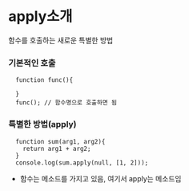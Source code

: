 # apply소개
함수를 호출하는 새로운 특별한 방법
### 기본적인 호출
```
  function func(){
  
  }
  func(); // 함수명으로 호출하면 됨
```

### 특별한 방법(apply)
```
  function sum(arg1, arg2){
    return arg1 + arg2;
  }
  console.log(sum.apply(null, [1, 2]));
```
- 함수는 메소드를 가지고 있음, 여기서 apply는 메소드임
